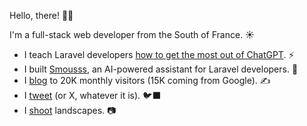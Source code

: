 Hello, there! 👋🏻

I'm a full-stack web developer from the South of France. ☀️

- I teach Laravel developers [how to get the most out of ChatGPT](https://superchargedlaravel.com). ⚡️
- I built [Smousss](https://smousss.com), an AI-powered assistant for Laravel developers. 🤖
- I [blog](https://benjamincrozat.com) to 20K monthly visitors (15K coming from Google). ✍️
- I [tweet](https://twitter.com/benjamincrozat) (or X, whatever it is). 🐦‍⬛
- I [shoot](https://www.instagram.com/benjamincrozat/) landscapes. 📷
